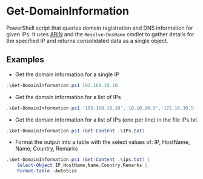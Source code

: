# Get-DomainInformation

PowerShell script that queries domain registration and DNS information for given IPs.  It uses [ARIN](https://rdap.arin.net) and the `Resolve-DnsName` cmdlet to gather details for the specified IP and returns consolidated data as a single object.

## Examples
* Get the domain information for a single IP
```powershell
.\Get-DomainInformation.ps1 192.168.10.10
```

* Get the domain information for a list of IPs
```powershell
.\Get-DomainInformation.ps1 '192.168.10.10','10.10.20.3','172.16.30.5'
```

* Get the domain information for a list of IPs (one per line) in the file IPs.txt
```powershell
.\Get-DomainInformation.ps1 (Get-Content .\IPs.txt)
```

* Format the output into a table with the select values of: IP, HostName, Name, Country, Remarks
```powershell
.\Get-DomainInformation.ps1 (Get-Content .\ips.txt) |
    Select-Object IP,HostName,Name,Country,Remarks | 
    Format-Table -AutoSize
```
